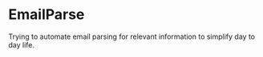 # EmailParse
Trying to automate email parsing for relevant information to simplify day to day life.
